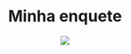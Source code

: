 <h1 align="center"> Minha enquete </h1>

<div align="center">
  <img src="./github/html.gif alt="enquete" />
</div>
